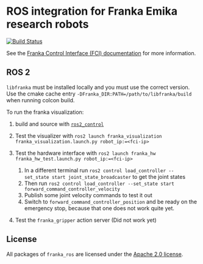 # ROS integration for Franka Emika research robots

[![Build Status][travis-status]][travis]

See the [Franka Control Interface (FCI) documentation][fci-docs] for more information.

## ROS 2
`libfranka` must be installed locally and you must use the correct version. Use the cmake cache entry `-DFranka_DIR:PATH=/path/to/libfranka/build` when running colcon build.

To run the franka visualization:

1. build and source with [`ros2_control`][ros2control]
2. Test the visualizer with `ros2 launch franka_visualization franka_visualization.launch.py robot_ip:=<fci-ip>`
3. Test the hardware interface with `ros2 launch franka_hw franka_hw_test.launch.py robot_ip:=<fci-ip>` 
    1. In a different terminal run `ros2 control load_controller --set_state start joint_state_broadcaster` to get the joint states
    2. Then run `ros2 control load_controller --set_state start forward_command_controller_velocity`
    3. Publish some joint velocity commands to test it out
    4. Switch to `forward_command_controller_position` and be ready on the emergency stop, because that one does not work quite yet.

4. Test the `franka_gripper` action server (Did not work yet)

## License

All packages of `franka_ros` are licensed under the [Apache 2.0 license][apache-2.0].

[apache-2.0]: https://www.apache.org/licenses/LICENSE-2.0.html
[fci-docs]: https://frankaemika.github.io/docs
[travis-status]: https://travis-ci.org/frankaemika/franka_ros.svg?branch=kinetic-devel
[travis]: https://travis-ci.org/frankaemika/franka_ros
[ros2control]:https://github.com/ros-controls/ros2_control/